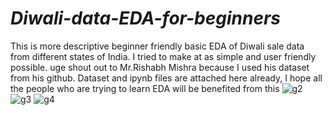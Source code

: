 # *Diwali-data-EDA-for-beginners*
This is more descriptive beginner friendly basic EDA of Diwali sale data from different states of India. 
I tried to make at as simple and user friendly possible. 
uge shout out to Mr.Rishabh Mishra because I used his dataset from his github. 
Dataset and ipynb files are attached here already, I hope all the people who are trying to learn EDA
will be benefited from this
![g2](https://github.com/Risad-Raihan/Diwali-data-EDA-for-beginners/assets/72878885/647f650a-e415-4ed0-8890-522b21c891d7)
![g3](https://github.com/Risad-Raihan/Diwali-data-EDA-for-beginners/assets/72878885/e263837d-2162-4bdd-9e4b-89f738429961)
![g4](https://github.com/Risad-Raihan/Diwali-data-EDA-for-beginners/assets/72878885/8b7152ed-a6ed-4e5e-9512-2e1b34aa86e4)


